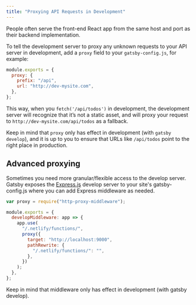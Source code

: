 ```yaml
---
title: "Proxying API Requests in Development"
---
```


People often serve the front-end React app from the same host and port as their
backend implementation.

To tell the development server to proxy any unknown requests to your API server
in development, add a `proxy` field to your `gatsby-config.js`, for example:

```js
module.exports = {
  proxy: {
    prefix: "/api",
    url: "http://dev-mysite.com",
  },
};
```

This way, when you `fetch('/api/todos')` in development, the development server
will recognize that it’s not a static asset, and will proxy your request to
`http://dev-mysite.com/api/todos` as a fallback.

Keep in mind that `proxy` only has effect in development (with `gatsby develop`), and it is up to you to ensure that URLs like `/api/todos` point to
the right place in production.

## Advanced proxying

Sometimes you need more granular/flexible access to the develop server.
Gatsby exposes the [Express.js](https://expressjs.com/) develop server to your site's gatsby-config.js where you
can add Express middleware as needed.

```javascript
var proxy = require("http-proxy-middleware");

module.exports = {
  developMiddleware: app => {
    app.use(
      "/.netlify/functions/",
      proxy({
        target: "http://localhost:9000",
        pathRewrite: {
          "/.netlify/functions/": "",
        },
      })
    );
  },
};
```

Keep in mind that middleware only has effect in development (with gatsby develop).
